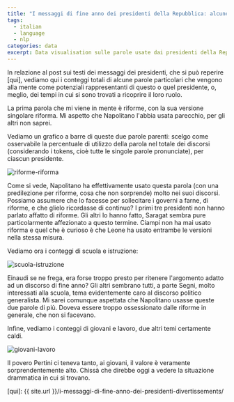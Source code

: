 ```yaml
---
title: "I messaggi di fine anno dei presidenti della Repubblica: alcune parole specifiche"
tags:
  - italian
  - language
  - nlp
categories: data
excerpt: Data visualisation sulle parole usate dai presidenti della Repubblica nei discorsi di fine anno, continuazione su parole specifiche
---
```


In relazione al post sui testi dei messaggi dei presidenti, che si può reperire [qui], vediamo qui i conteggi totali di alcune parole particolari che vengono alla mente come potenziali rappresentanti di questo o quel presidente, o, meglio, dei tempi in cui si sono trovati a ricoprire il loro ruolo.

La prima parola che mi viene in mente è riforme, con la sua versione singolare riforma. Mi aspetto che Napolitano l'abbia usata parecchio, per gli altri non saprei.

Vediamo un grafico a barre di queste due parole parenti: scelgo come osservabile la percentuale di utilizzo della parola nel totale dei discorsi (considerando i tokens, cioè tutte le singole parole pronunciate), per ciascun presidente.

![riforme-riforma](https://plot.ly/~MartinaPugliese/389.png)

Come si vede, Napolitano ha effettivamente usato questa parola (con una predilezione per riforme, cosa che non sorprende) molto nei suoi discorsi. Possiamo assumere che lo facesse per sollecitare i governi a farne, di riforme, e che glielo ricordasse di continuo?
I primi tre presidenti non hanno parlato affatto di riforme. Gli altri lo hanno fatto, Saragat sembra pure particolarmente affezionato a questo termine. Ciampi non ha mai usato riforma e quel che è curioso è che Leone ha usato entrambe le versioni nella stessa misura.

Vediamo ora i conteggi di scuola e istruzione:

![scuola-istruzione](https://plot.ly/~MartinaPugliese/395.png)

Einaudi se ne frega, era forse troppo presto per ritenere l'argomento adatto ad un discorso di fine anno?
Gli altri sembrano tutti, a parte Segni, molto interessati alla scuola, tema evidentemente caro al discorso politico generalista. Mi sarei comunque aspettata che Napolitano usasse queste due parole di più. Doveva essere troppo ossessionato dalle riforme in generale, che non si facevano.

Infine, vediamo i conteggi di giovani e lavoro, due altri temi certamente caldi.

![giovani-lavoro](https://plot.ly/~MartinaPugliese/401.png)

Il povero Pertini ci teneva tanto, ai giovani, il valore è veramente sorprendentemente alto. Chissà che direbbe oggi a vedere la situazione drammatica in cui si trovano.

[qui]: {{ site.url }}/i-messaggi-di-fine-anno-dei-presidenti-divertissements/
